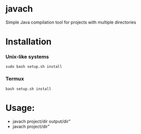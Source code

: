# javach
Simple Java compilation tool for projects with multiple directories
# Installation
### Unix-like systems
`sudo bash setup.sh install`
### Termux
`bash setup.sh install`
# Usage:
+ javach project/dir output/dir"
+ javach project/dir"
